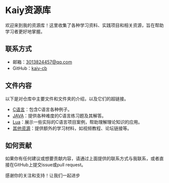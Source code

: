 # Kaiy资源库

欢迎来到我的资源库！这里收集了各种学习资料、实践项目和相关资源，旨在帮助学习者更好地掌握。

## 联系方式

- 邮箱：[3013824457@qq.com](mailto:3013824457@qq.com)
- GitHub：[kaiy-cb](https://github.com/kaiy-cb)

## 文件内容

以下是对仓库中主要文件和文件夹的介绍，以及它们的超链接。

- [C语言](./C语言/README.md)：包含C语言各种例子。
- [JAVA](./JAVA/README.md)：提供各种难度的C语言练习题及其解答。
- [Lua](./Lua/README.md)：展示一些实际的C语言项目案例，帮助理解理论知识的应用。
- [其他资源](./VIDEO/README.md)：提供额外的学习材料，如视频教程、论坛链接等。

## 如何贡献

如果你有任何建议或想要贡献内容，请通过上面提供的联系方式与我联系，或者直接在GitHub上提交issue或pull request。

感谢你的关注和支持！让我们一起进步

